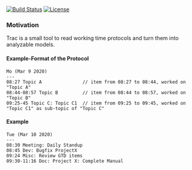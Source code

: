 [![Build Status](https://travis-ci.com/ingomohr/docwriter.svg?branch=master)](https://travis-ci.com/ingomohr/trac)
[![License](https://img.shields.io/badge/License-Apache%202.0-yellow.svg)](https://opensource.org/licenses/Apache-2.0)
### Motivation
Trac is a small tool to read working time protocols and turn them into analyzable models.

#### Example-Format of the Protocol
```
Mo (Mar 9 2020)
---
08:27 Topic A               // item from 08:27 to 08:44, worked on "Topic A"
08:44-08:57 Topic B         // item from 08:44 to 08:57, worked on "Topic B"
09:25-45 Topic C: Topic C1  // item from 09:25 to 09:45, worked on "Topic C1" as sub-topic of "Topic C"
```

#### Example
```
Tue (Mar 10 2020)
---
08:30 Meeting: Daily Standup
08:45 Dev: Bugfix ProjectX
09:24 Misc: Review GTD items
09:30-11:16 Doc: Project X: Complete Manual
```
